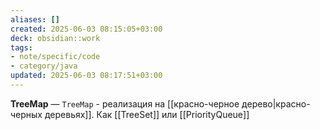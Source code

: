 ```yaml
---
aliases: []
created: 2025-06-03 08:15:05+03:00
deck: obsidian::work
tags:
- note/specific/code
- category/java
updated: 2025-06-03 08:17:51+03:00
---
```


**TreeMap**
—
`TreeMap` - реализация на [[красно-черное дерево|красно-черных деревьях]]. Как [[TreeSet]] или [[PriorityQueue]]